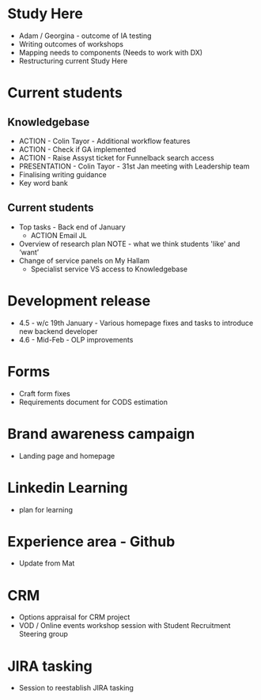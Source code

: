 
# Study Here
- Adam / Georgina - outcome of IA testing
- Writing outcomes of workshops
- Mapping needs to components (Needs to work with DX)
- Restructuring current Study Here 

# Current students
## Knowledgebase
- ACTION - Colin Tayor - Additional workflow features
- ACTION - Check if GA implemented
- ACTION - Raise Assyst ticket for Funnelback search access
- PRESENTATION - Colin Tayor - 31st Jan meeting with Leadership team
- Finalising writing guidance
- Key word bank


## Current students
- Top tasks - Back end of January
	- ACTION Email JL
- Overview of research plan NOTE - what we think students 'like' and ‘want’ 
- Change of service panels on My Hallam
	- Specialist service VS access to Knowledgebase

# Development release
- 4.5 - w/c 19th January - Various homepage fixes and tasks to introduce new backend developer
- 4.6 - Mid-Feb - OLP improvements

# Forms 
- Craft form fixes
- Requirements document for CODS estimation

# Brand awareness campaign
- Landing page and homepage 

# Linkedin Learning
- plan for learning

# Experience area - Github
- Update from Mat

# CRM
- Options appraisal for CRM project
- VOD / Online events workshop session with Student Recruitment Steering group

# JIRA tasking
- Session to reestablish JIRA tasking



